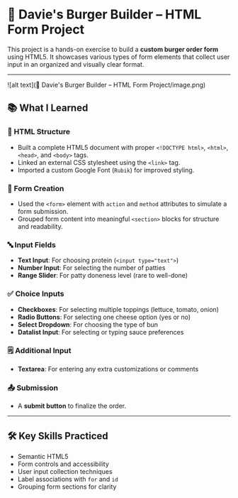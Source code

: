 # 🍔 Davie's Burger Builder – HTML Form Project

This project is a hands-on exercise to build a **custom burger order form** using HTML5. It showcases various types of form elements that collect user input in an organized and visually clear format.

---

![alt text](🍔 Davie's Burger Builder – HTML Form Project/image.png)

## 📚 What I Learned

### 🧱 HTML Structure
- Built a complete HTML5 document with proper `<!DOCTYPE html>`, `<html>`, `<head>`, and `<body>` tags.
- Linked an external CSS stylesheet using the `<link>` tag.
- Imported a custom Google Font (`Rubik`) for improved styling.

### 📝 Form Creation
- Used the `<form>` element with `action` and `method` attributes to simulate a form submission.
- Grouped form content into meaningful `<section>` blocks for structure and readability.

### 🔤 Input Fields
- **Text Input**: For choosing protein (`<input type="text">`)
- **Number Input**: For selecting the number of patties
- **Range Slider**: For patty doneness level (rare to well-done)

### ✅ Choice Inputs
- **Checkboxes**: For selecting multiple toppings (lettuce, tomato, onion)
- **Radio Buttons**: For selecting one cheese option (yes or no)
- **Select Dropdown**: For choosing the type of bun
- **Datalist Input**: For selecting or typing sauce preferences

### 🗒️ Additional Input
- **Textarea**: For entering any extra customizations or comments

### 📤 Submission
- A **submit button** to finalize the order.

---

## 🛠️ Key Skills Practiced
- Semantic HTML5
- Form controls and accessibility
- User input collection techniques
- Label associations with `for` and `id`
- Grouping form sections for clarity


